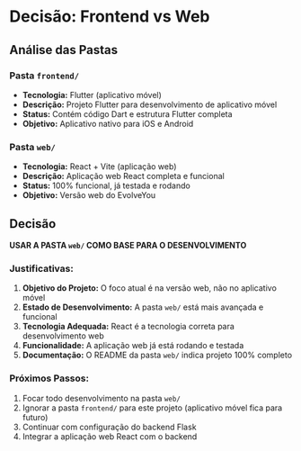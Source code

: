 # Decisão: Frontend vs Web

## Análise das Pastas

### Pasta `frontend/`
- **Tecnologia:** Flutter (aplicativo móvel)
- **Descrição:** Projeto Flutter para desenvolvimento de aplicativo móvel
- **Status:** Contém código Dart e estrutura Flutter completa
- **Objetivo:** Aplicativo nativo para iOS e Android

### Pasta `web/`
- **Tecnologia:** React + Vite (aplicação web)
- **Descrição:** Aplicação web React completa e funcional
- **Status:** 100% funcional, já testada e rodando
- **Objetivo:** Versão web do EvolveYou

## Decisão

**USAR A PASTA `web/` COMO BASE PARA O DESENVOLVIMENTO**

### Justificativas:

1. **Objetivo do Projeto:** O foco atual é na versão web, não no aplicativo móvel
2. **Estado de Desenvolvimento:** A pasta `web/` está mais avançada e funcional
3. **Tecnologia Adequada:** React é a tecnologia correta para desenvolvimento web
4. **Funcionalidade:** A aplicação web já está rodando e testada
5. **Documentação:** O README da pasta `web/` indica projeto 100% completo

### Próximos Passos:

1. Focar todo desenvolvimento na pasta `web/`
2. Ignorar a pasta `frontend/` para este projeto (aplicativo móvel fica para futuro)
3. Continuar com configuração do backend Flask
4. Integrar a aplicação web React com o backend

